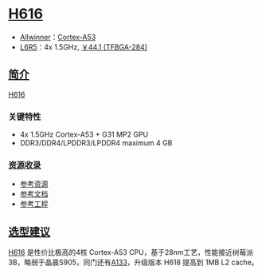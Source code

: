 ﻿# [H616](https://github.com/SoCXin/H616)


* [Allwinner](https://www.allwinnertech.com/)：[Cortex-A53](https://github.com/SoCXin/Cortex)
* [L6R5](https://github.com/SoCXin/Level)：4x 1.5GHz, [￥44.1 (TFBGA-284)](https://item.szlcsc.com/6196370.html)


## [简介](https://github.com/SoCXin/H616/wiki)

[H616](https://linux-sunxi.org/H616) 


### 关键特性

* 4x 1.5GHz Cortex-A53 + G31 MP2 GPU
* DDR3/DDR4/LPDDR3/LPDDR4 maximum 4 GB


### [资源收录](https://github.com/SoCXin)

* [参考资源](src/)
* [参考文档](docs/)
* [参考工程](project/)

## [选型建议](https://github.com/SoCXin)

[H616](https://github.com/SoCXin/H616) 是性价比极高的4核 Cortex-A53 CPU，基于28nm工艺，性能接近树莓派3B，略弱于晶晨S905，同门还有[A133](https://github.com/SoCXin/A133)，升级版本 H618 提高到 1MB L2 cache。